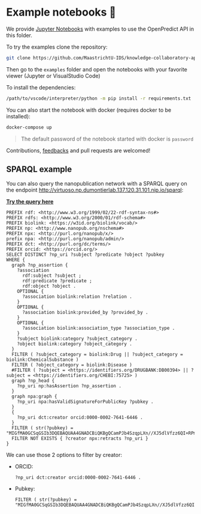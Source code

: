 # Example notebooks 📔

We provide [Jupyter Notebooks](https://jupyter.org/) with examples to use the OpenPredict API in this folder.

To try the examples clone the repository:

```bash
git clone https://github.com/MaastrichtU-IDS/knowledge-collaboratory-api.git
```

Then go to the `examples` folder and open the notebooks with your favorite viewer (Jupyter or VisualStudio Code)

To install the dependencies:

```bash
/path/to/vscode/interpreter/python -m pip install -r requirements.txt
```

You can also start the notebook with docker (requires docker to be installed):

```bash
docker-compose up
```

> The default password of the notebook started with docker is `password`

Contributions, [feedbacks](https://github.com/MaastrichtU-IDS/knowledge-collaboratory-api/issues) and pull requests are welcomed!

## SPARQL example

You can also query the nanopublication network with a SPARQL query on the endpoint http://virtuoso.np.dumontierlab.137.120.31.101.nip.io/sparql:

**<a href="https://yasgui.triply.cc/#query=PREFIX%20rdf%3A%20%3Chttp%3A%2F%2Fwww.w3.org%2F1999%2F02%2F22-rdf-syntax-ns%23%3E%0APREFIX%20rdfs%3A%20%3Chttp%3A%2F%2Fwww.w3.org%2F2000%2F01%2Frdf-schema%23%3E%0APREFIX%20biolink%3A%20%3Chttps%3A%2F%2Fw3id.org%2Fbiolink%2Fvocab%2F%3E%0APREFIX%20np%3A%20%3Chttp%3A%2F%2Fwww.nanopub.org%2Fnschema%23%3E%0APREFIX%20npx%3A%20%3Chttp%3A%2F%2Fpurl.org%2Fnanopub%2Fx%2F%3E%0Aprefix%20npa%3A%20%3Chttp%3A%2F%2Fpurl.org%2Fnanopub%2Fadmin%2F%3E%0APREFIX%20dct%3A%20%3Chttp%3A%2F%2Fpurl.org%2Fdc%2Fterms%2F%3E%0APREFIX%20orcid%3A%20%3Chttps%3A%2F%2Forcid.org%2F%3E%20%0ASELECT%20DISTINCT%20%3Fnp_uri%20%3Fsubject%20%3Fpredicate%20%3Fobject%20%3Fpubkey%0AWHERE%20%7B%0A%20%20graph%20%3Fnp_assertion%20%7B%0A%20%20%20%20%3Fassociation%0A%20%20%20%20%20%20rdf%3Asubject%20%3Fsubject%20%3B%0A%20%20%20%20%20%20rdf%3Apredicate%20%3Fpredicate%20%3B%0A%20%20%20%20%20%20rdf%3Aobject%20%3Fobject%20.%0A%20%20%20%20OPTIONAL%20%7B%0A%20%20%20%20%20%20%3Fassociation%20biolink%3Arelation%20%3Frelation%20.%0A%20%20%20%20%7D%0A%20%20%20%20OPTIONAL%20%7B%0A%20%20%20%20%20%20%3Fassociation%20biolink%3Aprovided_by%20%3Fprovided_by%20.%0A%20%20%20%20%7D%0A%20%20%20%20OPTIONAL%20%7B%0A%20%20%20%20%20%20%3Fassociation%20biolink%3Aassociation_type%20%3Fassociation_type%20.%0A%20%20%20%20%7D%0A%20%20%20%20%3Fsubject%20biolink%3Acategory%20%3Fsubject_category%20.%0A%20%20%20%20%3Fobject%20biolink%3Acategory%20%3Fobject_category%20.%0A%20%20%7D%0A%20%20FILTER%20(%20%3Fsubject_category%20%3D%20biolink%3ADrug%20%7C%7C%20%3Fsubject_category%20%3D%20biolink%3AChemicalSubstance%20)%0AFILTER%20(%20%3Fobject_category%20%3D%20biolink%3ADisease%20)%0A%23FILTER%20(%20%3Fsubject%20%3D%20%3Chttps%3A%2F%2Fidentifiers.org%2FDRUGBANK%3ADB00394%3E%20%7C%7C%20%3Fsubject%20%3D%20%3Chttps%3A%2F%2Fidentifiers.org%2FCHEBI%3A75725%3E%20)%0A%0A%20%20graph%20%3Fnp_head%20%7B%0A%20%20%20%20%3Fnp_uri%20np%3AhasAssertion%20%3Fnp_assertion%20.%0A%20%20%7D%0A%20%20graph%20npa%3Agraph%20%7B%0A%20%20%20%20%3Fnp_uri%20npa%3AhasValidSignatureForPublicKey%20%3Fpubkey%20.%0A%20%20%7D%0A%20%20%7B%0A%20%20%20%20%3Fnp_uri%20dct%3Acreator%20orcid%3A0000-0002-7641-6446%20.%0A%20%20%7D%0A%20%20%0A%20%20FILTER%20(%20str(%3Fpubkey)%20%3D%20%22MIGfMA0GCSqGSIb3DQEBAQUAA4GNADCBiQKBgQCamPJb4SzqpLXn%2F%2FXJ5dlVfzz6QI%2BRPmiJTLXF%2Fby2JR7sHMKRsCQDFsYMlq8zGHghOIkjRP9dpLZUtZzUcHt3MXiFKEPo8eGzUe9p%2BJXKFC8xxkJr94z2vq6IdMf71Iu1GH8SeDAKt%2FDgYO4zNaw8VuXvxnZRewKZSA%2Bu8zWPVwIDAQAB%22)%0A%20%20FILTER%20NOT%20EXISTS%20%7B%20%3Fcreator%20npx%3Aretracts%20%3Fnp_uri%20%7D%0A%7D%20%0A&endpoint=http%3A%2F%2Fvirtuoso.np.dumontierlab.137.120.31.101.nip.io%2Fsparql&requestMethod=POST&tabTitle=Query&headers=%7B%7D&contentTypeConstruct=application%2Fn-triples%2C*%2F*%3Bq%3D0.9&contentTypeSelect=application%2Fsparql-results%2Bjson%2C*%2F*%3Bq%3D0.9&outputFormat=table">Try the query here</a>**

```SPARQL
PREFIX rdf: <http://www.w3.org/1999/02/22-rdf-syntax-ns#>
PREFIX rdfs: <http://www.w3.org/2000/01/rdf-schema#>
PREFIX biolink: <https://w3id.org/biolink/vocab/>
PREFIX np: <http://www.nanopub.org/nschema#>
PREFIX npx: <http://purl.org/nanopub/x/>
prefix npa: <http://purl.org/nanopub/admin/>
PREFIX dct: <http://purl.org/dc/terms/>
PREFIX orcid: <https://orcid.org/> 
SELECT DISTINCT ?np_uri ?subject ?predicate ?object ?pubkey
WHERE {
  graph ?np_assertion {
    ?association
      rdf:subject ?subject ;
      rdf:predicate ?predicate ;
      rdf:object ?object .
    OPTIONAL {
      ?association biolink:relation ?relation .
    }
    OPTIONAL {
      ?association biolink:provided_by ?provided_by .
    }
    OPTIONAL {
      ?association biolink:association_type ?association_type .
    }
    ?subject biolink:category ?subject_category .
    ?object biolink:category ?object_category .
  }
  FILTER ( ?subject_category = biolink:Drug || ?subject_category = biolink:ChemicalSubstance )
  FILTER ( ?object_category = biolink:Disease )
  #FILTER ( ?subject = <https://identifiers.org/DRUGBANK:DB00394> || ?subject = <https://identifiers.org/CHEBI:75725> )
  graph ?np_head {
    ?np_uri np:hasAssertion ?np_assertion .
  }
  graph npa:graph {
    ?np_uri npa:hasValidSignatureForPublicKey ?pubkey .
  }
  {
    ?np_uri dct:creator orcid:0000-0002-7641-6446 .
  }
  FILTER ( str(?pubkey) = "MIGfMA0GCSqGSIb3DQEBAQUAA4GNADCBiQKBgQCamPJb4SzqpLXn//XJ5dlVfzz6QI+RPmiJTLXF/by2JR7sHMKRsCQDFsYMlq8zGHghOIkjRP9dpLZUtZzUcHt3MXiFKEPo8eGzUe9p+JXKFC8xxkJr94z2vq6IdMf71Iu1GH8SeDAKt/DgYO4zNaw8VuXvxnZRewKZSA+u8zWPVwIDAQAB")
  FILTER NOT EXISTS { ?creator npx:retracts ?np_uri }
} 
```

We can use those 2 options to filter by creator:

* ORCID:

  ```SPARQL
  ?np_uri dct:creator orcid:0000-0002-7641-6446 .
  ```

* Pubkey:

  ```SPARQL
  FILTER ( str(?pubkey) = "MIGfMA0GCSqGSIb3DQEBAQUAA4GNADCBiQKBgQCamPJb4SzqpLXn//XJ5dlVfzz6QI+RPmiJTLXF/by2JR7sHMKRsCQDFsYMlq8zGHghOIkjRP9dpLZUtZzUcHt3MXiFKEPo8eGzUe9p+JXKFC8xxkJr94z2vq6IdMf71Iu1GH8SeDAKt/DgYO4zNaw8VuXvxnZRewKZSA+u8zWPVwIDAQAB")
  ```

  